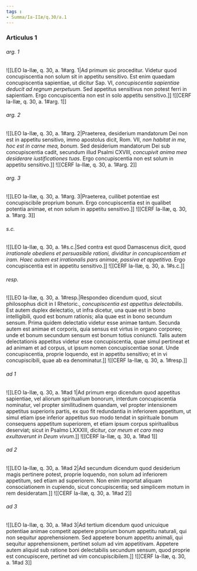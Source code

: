 ```yaml
---
tags : 
- Summa/Ia-IIæ/q.30/a.1
---
```


### Articulus 1

###### arg. 1
![[LEO Ia-IIæ, q. 30, a. 1#arg. 1|Ad primum sic proceditur. Videtur quod concupiscentia non solum sit in appetitu sensitivo. Est enim quaedam concupiscentia sapientiae, ut dicitur Sap. VI, *concupiscentia sapientiae deducit ad regnum perpetuum*. Sed appetitus sensitivus non potest ferri in sapientiam. Ergo concupiscentia non est in solo appetitu sensitivo.]]
![[CERF Ia-IIæ, q. 30, a. 1#arg. 1]]

###### arg. 2
![[LEO Ia-IIæ, q. 30, a. 1#arg. 2|Praeterea, desiderium mandatorum Dei non est in appetitu sensitivo, immo apostolus dicit, Rom. VII, *non habitat in me, hoc est in carne mea, bonum*. Sed desiderium mandatorum Dei sub concupiscentia cadit, secundum illud Psalmi CXVIII, *concupivit anima mea desiderare iustificationes tuas*. Ergo concupiscentia non est solum in appetitu sensitivo.]]
![[CERF Ia-IIæ, q. 30, a. 1#arg. 2]]

###### arg. 3
![[LEO Ia-IIæ, q. 30, a. 1#arg. 3|Praeterea, cuilibet potentiae est concupiscibile proprium bonum. Ergo concupiscentia est in qualibet potentia animae, et non solum in appetitu sensitivo.]]
![[CERF Ia-IIæ, q. 30, a. 1#arg. 3]]

###### s.c.
![[LEO Ia-IIæ, q. 30, a. 1#s.c.|Sed contra est quod Damascenus dicit, quod *irrationale obediens et persuasibile rationi, dividitur in concupiscentiam et iram. Haec autem est irrationalis pars animae, passiva et appetitiva*. Ergo concupiscentia est in appetitu sensitivo.]]
![[CERF Ia-IIæ, q. 30, a. 1#s.c.]]

###### resp.
![[LEO Ia-IIæ, q. 30, a. 1#resp.|Respondeo dicendum quod, sicut philosophus dicit in I Rhetoric., *concupiscentia est appetitus delectabilis*. Est autem duplex delectatio, ut infra dicetur, una quae est in bono intelligibili, quod est bonum rationis; alia quae est in bono secundum sensum. Prima quidem delectatio videtur esse animae tantum. Secunda autem est animae et corporis, quia sensus est virtus in organo corporeo; unde et bonum secundum sensum est bonum totius coniuncti. Talis autem delectationis appetitus videtur esse concupiscentia, quae simul pertineat et ad animam et ad corpus, ut ipsum nomen concupiscentiae sonat. Unde concupiscentia, proprie loquendo, est in appetitu sensitivo; et in vi concupiscibili, quae ab ea denominatur.]]
![[CERF Ia-IIæ, q. 30, a. 1#resp.]]

###### ad 1
![[LEO Ia-IIæ, q. 30, a. 1#ad 1|Ad primum ergo dicendum quod appetitus sapientiae, vel aliorum spiritualium bonorum, interdum concupiscentia nominatur, vel propter similitudinem quandam, vel propter intensionem appetitus superioris partis, ex quo fit redundantia in inferiorem appetitum, ut simul etiam ipse inferior appetitus suo modo tendat in spirituale bonum consequens appetitum superiorem, et etiam ipsum corpus spiritualibus deserviat; sicut in Psalmo LXXXIII, dicitur, *cor meum et caro mea exultaverunt in Deum vivum*.]]
![[CERF Ia-IIæ, q. 30, a. 1#ad 1]]

###### ad 2
![[LEO Ia-IIæ, q. 30, a. 1#ad 2|Ad secundum dicendum quod desiderium magis pertinere potest, proprie loquendo, non solum ad inferiorem appetitum, sed etiam ad superiorem. Non enim importat aliquam consociationem in cupiendo, sicut concupiscentia; sed simplicem motum in rem desideratam.]]
![[CERF Ia-IIæ, q. 30, a. 1#ad 2]]

###### ad 3
![[LEO Ia-IIæ, q. 30, a. 1#ad 3|Ad tertium dicendum quod unicuique potentiae animae competit appetere proprium bonum appetitu naturali, qui non sequitur apprehensionem. Sed appetere bonum appetitu animali, qui sequitur apprehensionem, pertinet solum ad vim appetitivam. Appetere autem aliquid sub ratione boni delectabilis secundum sensum, quod proprie est concupiscere, pertinet ad vim concupiscibilem.]]
![[CERF Ia-IIæ, q. 30, a. 1#ad 3]]

